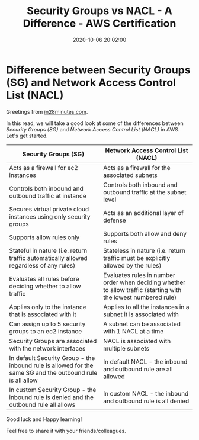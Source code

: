 ﻿---
layout:     post
title:      Security Groups vs NACL - A Difference - AWS Certification
date:       2020-10-06 20:02:00
summary:    Let's understand the differences between Security Groups vs NACL from an AWS certification perspective.
categories:  AWS_CLOUD AWS_VPC
permalink:  /aws-certification-security-groups-vs-nacl-differences
---

# Difference between Security Groups (SG) and Network Access Control List (NACL)

Greetings from [in28minutes.com](https://courses.in28minutes.com/). 

In this read, we will take a good look at some of the differences between *Security Groups (SG)* and *Network Access Control List (NACL)* in AWS. Let's get started.

| Security Groups (SG) | Network Access Control List (NACL)  | 
|--|--|
| Acts as a firewall for ec2 instances | Acts as a firewall for the associated subnets  |
| Controls both inbound and outbound traffic at instance | Controls both inbound and outbound traffic at the subnet level  |
| Secures virtual private cloud instances using only security groups | Acts as an additional layer of defense |
| Supports allow rules only | Supports both allow and deny rules |
| Stateful in nature (i.e. return traffic automatically allowed regardless of any rules) | Stateless in nature (i.e. return traffic must be explicitly allowed by the rules)|
| Evaluates all rules before deciding whether to allow traffic | Evaluates rules in number order when deciding whether to allow traffic (starting with the lowest numbered rule)  |
| Applies only to the instance that is associated with it | Applies to all the instances in a subnet it is associated with |
| Can assign up to 5 security groups to an ec2 instance | A subnet can be associated with 1 NACL at a time|
| Security Groups are associated with the network interfaces | NACL is associated with multiple subnets |
| In default Security Group - the inbound rule is allowed for the same SG and the outbound rule is all allow | In default NACL - the inbound and outbound rule are all allowed |
| In custom Security Group - the inbound rule is denied and the outbound rule all allows | In custom NACL - the inbound and outbound rule is all denied |

Good luck and Happy learning! 

Feel free to share it with your friends/colleagues.
